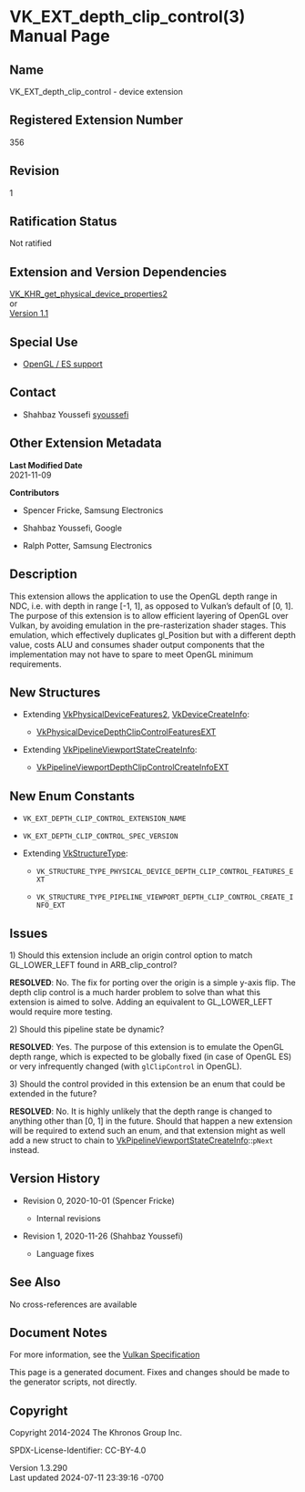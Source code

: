 # VK_EXT_depth_clip_control(3) Manual Page

## Name

VK_EXT_depth_clip_control - device extension



## <a href="#_registered_extension_number" class="anchor"></a>Registered Extension Number

356

## <a href="#_revision" class="anchor"></a>Revision

1

## <a href="#_ratification_status" class="anchor"></a>Ratification Status

Not ratified

## <a href="#_extension_and_version_dependencies" class="anchor"></a>Extension and Version Dependencies

[VK_KHR_get_physical_device_properties2](https://registry.khronos.org/vulkan/specs/1.3-extensions/man/html/VK_KHR_get_physical_device_properties2.html)  
or  
[Version 1.1](#versions-1.1)  

## <a href="#_special_use" class="anchor"></a>Special Use

- <a
  href="https://registry.khronos.org/vulkan/specs/1.3-extensions/html/vkspec.html#extendingvulkan-compatibility-specialuse"
  target="_blank" rel="noopener">OpenGL / ES support</a>

## <a href="#_contact" class="anchor"></a>Contact

- Shahbaz Youssefi <a
  href="https://github.com/KhronosGroup/Vulkan-Docs/issues/new?body=%5BVK_EXT_depth_clip_control%5D%20@syoussefi%0A*Here%20describe%20the%20issue%20or%20question%20you%20have%20about%20the%20VK_EXT_depth_clip_control%20extension*"
  target="_blank" rel="nofollow noopener"><em></em>syoussefi</a>

## <a href="#_other_extension_metadata" class="anchor"></a>Other Extension Metadata

**Last Modified Date**  
2021-11-09

**Contributors**  
- Spencer Fricke, Samsung Electronics

- Shahbaz Youssefi, Google

- Ralph Potter, Samsung Electronics

## <a href="#_description" class="anchor"></a>Description

This extension allows the application to use the OpenGL depth range in
NDC, i.e. with depth in range \[-1, 1\], as opposed to Vulkan’s default
of \[0, 1\]. The purpose of this extension is to allow efficient
layering of OpenGL over Vulkan, by avoiding emulation in the
pre-rasterization shader stages. This emulation, which effectively
duplicates gl_Position but with a different depth value, costs ALU and
consumes shader output components that the implementation may not have
to spare to meet OpenGL minimum requirements.

## <a href="#_new_structures" class="anchor"></a>New Structures

- Extending [VkPhysicalDeviceFeatures2](https://registry.khronos.org/vulkan/specs/1.3-extensions/man/html/VkPhysicalDeviceFeatures2.html),
  [VkDeviceCreateInfo](https://registry.khronos.org/vulkan/specs/1.3-extensions/man/html/VkDeviceCreateInfo.html):

  - [VkPhysicalDeviceDepthClipControlFeaturesEXT](https://registry.khronos.org/vulkan/specs/1.3-extensions/man/html/VkPhysicalDeviceDepthClipControlFeaturesEXT.html)

- Extending
  [VkPipelineViewportStateCreateInfo](https://registry.khronos.org/vulkan/specs/1.3-extensions/man/html/VkPipelineViewportStateCreateInfo.html):

  - [VkPipelineViewportDepthClipControlCreateInfoEXT](https://registry.khronos.org/vulkan/specs/1.3-extensions/man/html/VkPipelineViewportDepthClipControlCreateInfoEXT.html)

## <a href="#_new_enum_constants" class="anchor"></a>New Enum Constants

- `VK_EXT_DEPTH_CLIP_CONTROL_EXTENSION_NAME`

- `VK_EXT_DEPTH_CLIP_CONTROL_SPEC_VERSION`

- Extending [VkStructureType](https://registry.khronos.org/vulkan/specs/1.3-extensions/man/html/VkStructureType.html):

  - `VK_STRUCTURE_TYPE_PHYSICAL_DEVICE_DEPTH_CLIP_CONTROL_FEATURES_EXT`

  - `VK_STRUCTURE_TYPE_PIPELINE_VIEWPORT_DEPTH_CLIP_CONTROL_CREATE_INFO_EXT`

## <a href="#_issues" class="anchor"></a>Issues

1\) Should this extension include an origin control option to match
GL_LOWER_LEFT found in ARB_clip_control?

**RESOLVED**: No. The fix for porting over the origin is a simple y-axis
flip. The depth clip control is a much harder problem to solve than what
this extension is aimed to solve. Adding an equivalent to GL_LOWER_LEFT
would require more testing.

2\) Should this pipeline state be dynamic?

**RESOLVED**: Yes. The purpose of this extension is to emulate the
OpenGL depth range, which is expected to be globally fixed (in case of
OpenGL ES) or very infrequently changed (with `glClipControl` in
OpenGL).

3\) Should the control provided in this extension be an enum that could
be extended in the future?

**RESOLVED**: No. It is highly unlikely that the depth range is changed
to anything other than \[0, 1\] in the future. Should that happen a new
extension will be required to extend such an enum, and that extension
might as well add a new struct to chain to
[VkPipelineViewportStateCreateInfo](https://registry.khronos.org/vulkan/specs/1.3-extensions/man/html/VkPipelineViewportStateCreateInfo.html)::`pNext`
instead.

## <a href="#_version_history" class="anchor"></a>Version History

- Revision 0, 2020-10-01 (Spencer Fricke)

  - Internal revisions

- Revision 1, 2020-11-26 (Shahbaz Youssefi)

  - Language fixes

## <a href="#_see_also" class="anchor"></a>See Also

No cross-references are available

## <a href="#_document_notes" class="anchor"></a>Document Notes

For more information, see the <a
href="https://registry.khronos.org/vulkan/specs/1.3-extensions/html/vkspec.html#VK_EXT_depth_clip_control"
target="_blank" rel="noopener">Vulkan Specification</a>

This page is a generated document. Fixes and changes should be made to
the generator scripts, not directly.

## <a href="#_copyright" class="anchor"></a>Copyright

Copyright 2014-2024 The Khronos Group Inc.

SPDX-License-Identifier: CC-BY-4.0

Version 1.3.290  
Last updated 2024-07-11 23:39:16 -0700
